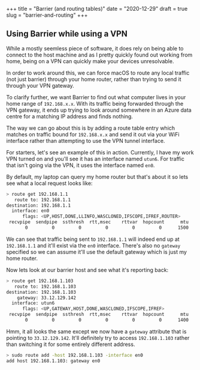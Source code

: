 +++
title = "Barrier (and routing tables)"
date = "2020-12-29"
draft = true
slug = "barrier-and-routing"
+++

## Using Barrier while using a VPN

While a mostly seemless piece of software, it does rely on being able to connect to the host machine and as I pretty quickly found out working from home, being on a VPN can quickly make your devices unresolvable.

In order to work around this, we can force macOS to route any local traffic (not just barrier) through your home router, rather than trying to send it through your VPN gateway.

To clarify further, we want Barrier to find out what computer lives in your home range of `192.168.x.x`. With its traffic being forwarded through the VPN gateway, it ends up trying to look around somewhere in an Azure data centre for a matching IP address and finds nothing.

The way we can go about this is by adding a route table entry which matches on traffic bound for `192.168.x.x` and send it out via your WiFi interface rather than attempting to use the VPN tunnel interface.

For starters, let's see an example of this in action. Currently, I have my work VPN turned on and you'll see it has an interface named `utun6`. For traffic that isn't going via the VPN, it uses the interface named `en0`.

By default, my laptop can query my home router but that's about it so lets see what a local request looks like:

```bash
> route get 192.168.1.1
   route to: 192.168.1.1
destination: 192.168.1.1
  interface: en0
      flags: <UP,HOST,DONE,LLINFO,WASCLONED,IFSCOPE,IFREF,ROUTER>
 recvpipe  sendpipe  ssthresh  rtt,msec    rttvar  hopcount      mtu     expire
       0         0         0         0         0         0      1500      1188
```

We can see that traffic being sent to `192.168.1.1` will indeed end up at `192.168.1.1` and it'll exist via the `en0` interface. There's also no `gateway` specified so we can assume it'll use the default gateway which is just my home router.

Now lets look at our barrier host and see what it's reporting back:

```bash
> route get 192.168.1.103
   route to: 192.168.1.103
destination: 192.168.1.103
    gateway: 33.12.129.142
  interface: utun6
      flags: <UP,GATEWAY,HOST,DONE,WASCLONED,IFSCOPE,IFREF>
 recvpipe  sendpipe  ssthresh  rtt,msec    rttvar  hopcount      mtu     expire
       0         0         0         0         0         0      1400         0
```

Hmm, it all looks the same except we now have a `gateway` attribute that is pointing to `33.12.129.142`. It'll definitely try to access `192.168.1.103` rather than switching it for some entirely different address.

```bash
> sudo route add -host 192.168.1.103 -interface en0
add host 192.168.1.103: gateway en0
```
